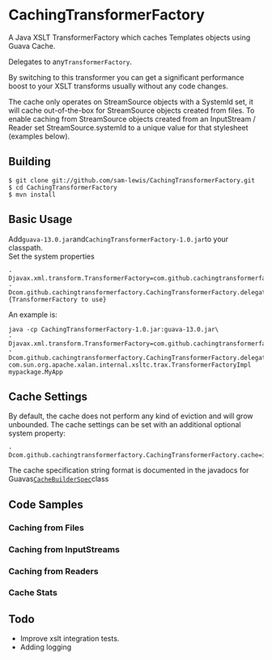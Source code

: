 # CachingTransformerFactory

A Java XSLT TransformerFactory which caches Templates objects using Guava Cache. 

Delegates to any`TransformerFactory`. 

By switching to this transformer you can get a significant performance boost to your XSLT transforms usually without any code changes.

The cache only operates on StreamSource objects with a SystemId set, it will cache out-of-the-box for StreamSource objects created from files. To enable caching from StreamSource objects created from an InputStream / Reader set StreamSource.systemId to a unique value for that stylesheet (examples below).

## Building
    $ git clone git://github.com/sam-lewis/CachingTransformerFactory.git
    $ cd CachingTransformerFactory
    $ mvn install

## Basic Usage
Add`guava-13.0.jar`and`CachingTransformerFactory-1.0.jar`to your classpath.  
Set the system properties

    -Djavax.xml.transform.TransformerFactory=com.github.cachingtransformerfactory.CachingTransformerFactory
    -Dcom.github.cachingtransformerfactory.CachingTransformerFactory.delegate={TransformerFactory to use}

An example is:

    java -cp CachingTransformerFactory-1.0.jar:guava-13.0.jar\
    -Djavax.xml.transform.TransformerFactory=com.github.cachingtransformerfactory.CachingTransformerFactory\
    -Dcom.github.cachingtransformerfactory.CachingTransformerFactory.delegate=\
    com.sun.org.apache.xalan.internal.xsltc.trax.TransformerFactoryImpl mypackage.MyApp
    
## Cache Settings

By default, the cache does not perform any kind of eviction and will grow unbounded. The cache settings can be set with an additional optional system property:

    -Dcom.github.cachingtransformerfactory.CachingTransformerFactory.cache=initialCapacity=50,maximumSize=100

The cache specification string format is documented in the javadocs for Guavas[`CacheBuilderSpec`](http://docs.guava-libraries.googlecode.com/git/javadoc/com/google/common/cache/CacheBuilderSpec.html)class 

## Code Samples

### Caching from Files
### Caching from InputStreams
### Caching from Readers
### Cache Stats

## Todo
* Improve xslt integration tests.
* Adding logging

